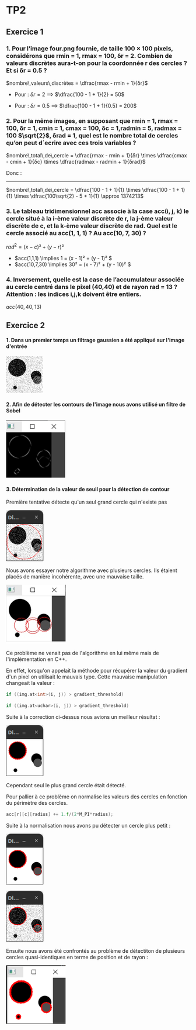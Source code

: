 ﻿# TP2

## Exercice 1

### 1. Pour l’image four.png fournie, de taille 100 × 100 pixels, considérons que rmin = 1, rmax = 100, δr = 2. Combien de valeurs discrètes aura-t-on pour la coordonnée r des cercles ? Et si δr = 0.5 ?

$nombre\,valeurs\,discrètes = \dfrac{rmax - rmin + 1}{δr}$

- Pour : $δr = 2$ $\implies$ $\dfrac{100 - 1 + 1}{2} = 50$

- Pour : $δr = 0.5$ $\implies$ $\dfrac{100 - 1 + 1}{0.5} = 200$

### 2. Pour la même images, en supposant que rmin = 1, rmax = 100, δr = 1, cmin = 1, cmax = 100, δc = 1,radmin = 5, radmax = 100 $\sqrt{2}$, δrad = 1, quel est le nombre total de cercles qu’on peut d´ecrire avec ces trois variables ?

$nombre\,total\,de\,cercle = \dfrac{rmax - rmin + 1}{δr} \times \dfrac{cmax - cmin + 1}{δc} \times \dfrac{radmax - radmin + 1}{δrad}$

Donc :

---

$nombre\,total\,de\,cercle = \dfrac{100 - 1 + 1}{1} \times \dfrac{100 - 1 + 1}{1} \times \dfrac{100\sqrt{2} - 5 + 1}{1} \approx 1374213$

### 3. Le tableau tridimensionnel acc associe à la case acc(i, j, k) le cercle situé à la i-ème valeur discrète de r, la j-ème valeur discrète de c, et la k-ème valeur discrète de rad. Quel est le cercle associé au acc(1, 1, 1) ? Au acc(10, 7, 30) ?

$rad^2 = (x - c)² + (y - r)²$

- $acc(1,1,1) \implies 1 = (x - 1)² + (y - 1)² $
- $acc(10,7,30) \implies 30² = (x - 7)² + (y - 10)² $

### 4. Inversement, quelle est la case de l’accumulateur associée au cercle centré dans le pixel (40,40) et de rayon rad = 13 ? Attention : les indices i,j,k doivent être entiers.

$acc(40, 40, 13)$

## Exercice 2

#### 1. Dans un premier temps un filtrage gaussien a été appliqué sur l'image d'entrée

![](/images/fourn.png)

#### 2. Afin de détecter les contours de l'image nous avons utilisé un filtre de Sobel

![](/images/sobel.png)

#### 3. Détermination de la valeur de seuil pour la détection de contour

Première tentative détecte qu'un seul grand cercle qui n'existe pas

![](/rapport/img/first_try.png)

Nous avons essayer notre algorithme avec plusieurs cercles.
Ils étaient placés de manière incohérente, avec une mauvaise taille.

![](/rapport/img/error_type.jpg)

Ce problème ne venait pas de l'algorithme en lui même mais de l'implémentation en C++.

En effet, lorsqu'on appelait la méthode pour récupérer la valeur du gradient d'un pixel on utilisait le mauvais type.
Cette mauvaise manipulation changeait la valeur :

```cpp
if ((img.at<int>(i, j)) > gradient_threshold)
```

```cpp
if ((img.at<uchar>(i, j)) > gradient_threshold)
```

Suite à la correction ci-dessus nous avions un meilleur résultat :

![](/rapport/img/sans_correct.png)

Cependant seul le plus grand cercle était détecté.

Pour pallier à ce problème on normalise les valeurs des cercles en fonction du périmètre des cercles.

```cpp
acc[r][c][radius] += 1.f/(2*M_PI*radius);
```

Suite à la normalisation nous avons pu détecter un cercle plus petit :

![](/rapport/img/correct.png)

![](/rapport/img/bruit.png)

Ensuite nous avons été confrontés au problème de détectiton de plusieurs cercles quasi-identiques en terme de position et de rayon :

![](/images/overlap.png)
